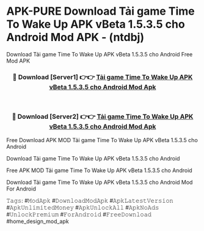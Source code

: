 # APK-PURE Download Tải game Time To Wake Up APK vBeta 1.5.3.5 cho Android Mod APK - (ntdbj)
Download Tải game Time To Wake Up APK vBeta 1.5.3.5 cho Android Free Mod APK

<div align="center">
<h3>🔴 Download [Server1] 👉👉 <a href="https://apk-comot.site?title=Tải_game_Time_To_Wake_Up_APK_vBeta_1.5.3.5_cho_Android">Tải game Time To Wake Up APK vBeta 1.5.3.5 cho Android Mod Apk</a></h3><br>

<h3>🔴 Download [Server2] 👉👉 <a href="https://apk-comot.site?title=Tải_game_Time_To_Wake_Up_APK_vBeta_1.5.3.5_cho_Android">Tải game Time To Wake Up APK vBeta 1.5.3.5 cho Android Mod Apk</a></h3>
</div>


Free Download APK MOD Tải game Time To Wake Up APK vBeta 1.5.3.5 cho Android

Download Tải game Time To Wake Up APK vBeta 1.5.3.5 cho Android 

Free APK MOD Tải game Time To Wake Up APK vBeta 1.5.3.5 cho Android 

Download Tải game Time To Wake Up APK vBeta 1.5.3.5 cho Android Mod For Android

𝚃𝚊𝚐𝚜: #𝙼𝚘𝚍𝙰𝚙𝚔 #𝙳𝚘𝚠𝚗𝚕𝚘𝚊𝚍𝙼𝚘𝚍𝙰𝚙𝚔 #𝙰𝚙𝚔𝙻𝚊𝚝𝚎𝚜𝚝𝚅𝚎𝚛𝚜𝚒𝚘𝚗 #𝙰𝚙𝚔𝚄𝚗𝚕𝚒𝚖𝚒𝚝𝚎𝚍𝙼𝚘𝚗𝚎𝚢 #𝙰𝚙𝚔𝚄𝚗𝚕𝚘𝚌𝚔𝙰𝚕𝚕 #𝙰𝚙𝚔𝙽𝚘𝙰𝚍𝚜 #𝚄𝚗𝚕𝚘𝚌𝚔𝙿𝚛𝚎𝚖𝚒𝚞𝚖 #𝙵𝚘𝚛𝙰𝚗𝚍𝚛𝚘𝚒𝚍 #𝙵𝚛𝚎𝚎𝙳𝚘𝚠𝚗𝚕𝚘𝚊𝚍 #home_design_mod_apk